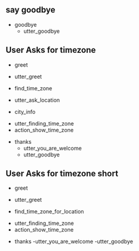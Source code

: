 
## say goodbye
* goodbye
  - utter_goodbye

## User Asks for timezone
* greet
 - utter_greet
* find_time_zone
 - utter_ask_location
* city_info
 - utter_finding_time_zone
 - action_show_time_zone
* thanks
  - utter_you_are_welcome
  - utter_goodbye

## User Asks for timezone short
* greet
 - utter_greet
* find_time_zone_for_location
 - utter_finding_time_zone
 - action_show_time_zone
* thanks
  -utter_you_are_welcome
  -utter_goodbye


